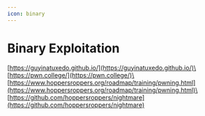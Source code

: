 ```yaml
---
icon: binary
---
```


# Binary Exploitation

[https://guyinatuxedo.github.io/](https://guyinatuxedo.github.io/)\
[https://pwn.college/](https://pwn.college/)\
[https://www.hoppersroppers.org/roadmap/training/pwning.html](https://www.hoppersroppers.org/roadmap/training/pwning.html)\
[https://github.com/hoppersroppers/nightmare](https://github.com/hoppersroppers/nightmare)
